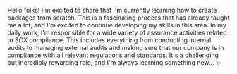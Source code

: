 Hello folks! I'm excited to share that I'm currently learning how to create packages from scratch. This is a fascinating process that has already taught me a lot, and I'm excited to continue developing my skills in this area.
In my daily work, I'm responsible for a wide variety of assurance activities related to SOX compliance. This includes everything from conducting internal audits to managing external audits and making sure that our company is in compliance with all relevant regulations and standards. 
It's a challenging but incredibly rewarding role, and I'm always learning something new... ✨ 
